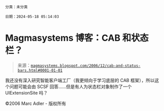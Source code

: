 ```

分类：未分类

日期：2024-05-18 05:14:03

```

# Magmasystems 博客：CAB 和状态栏？

> 来源：[`magmasystems.blogspot.com/2006/12/cab-and-status-bars.html#0001-01-01`](http://magmasystems.blogspot.com/2006/12/cab-and-status-bars.html#0001-01-01)

我还没有深入研究智能客户端工厂（我更倾向于学习底层的 CAB 框架），所以这个问题可能会由 SCSF 回答……但是有人为状态栏对象制作了一个 UIExtensionSite 吗？

©2006 Marc Adler - 版权所有
